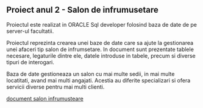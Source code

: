 ## Proiect anul 2 - Salon de infrumusetare
Proiectul este realizat in ORACLE Sql developer folosind baza de date de pe server-ul facultatii.

Proiectul reprezinta crearea unei baze de date care sa ajute la gestionarea unei afaceri tip salon de infrumsetare. In document sunt prezentate tablele necesare, legaturile dintre ele, datele introduse in tabele, precum si diverse tipuri de interogari.

Baza de date gestioneaza un salon cu mai multe sedii, in mai multe locatitati, avand mai multi angajati. Acestia au diferite specializari si ofera servicii diverse pentru mai multi clienti. 

[document salon infrumusteare](salorn_de_infrumusetare.pdf)
